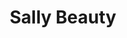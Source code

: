 ---
title: "Sally Beauty"
url: /phoenix/sally-beauty-west-happy-valley-road/
shop: Friseurbedarf
---